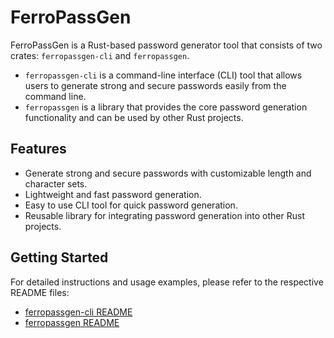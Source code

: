 # FerroPassGen

FerroPassGen is a Rust-based password generator tool that consists of two
crates: `ferropassgen-cli` and `ferropassgen`.

- `ferropassgen-cli` is a command-line interface (CLI) tool that allows users to
  generate strong and secure passwords easily from the command line.
- `ferropassgen` is a library that provides the core password generation
  functionality and can be used by other Rust projects.

## Features

- Generate strong and secure passwords with customizable length and character
  sets.
- Lightweight and fast password generation.
- Easy to use CLI tool for quick password generation.
- Reusable library for integrating password generation into other Rust projects.

## Getting Started

For detailed instructions and usage examples, please refer to the respective
README files:

- [ferropassgen-cli README](./src-cli/README.md)
- [ferropassgen README](./src-lib/README.md)
